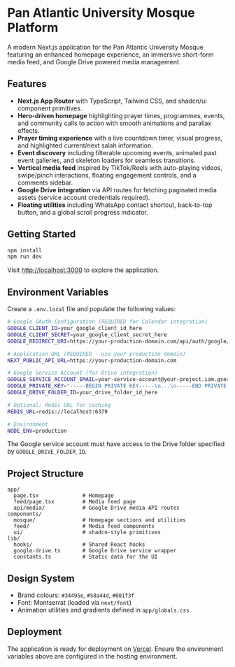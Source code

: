 # Pan Atlantic University Mosque Platform

A modern Next.js application for the Pan Atlantic University Mosque featuring an enhanced homepage experience, an immersive short-form media feed, and Google Drive powered media management.

## Features

- **Next.js App Router** with TypeScript, Tailwind CSS, and shadcn/ui component primitives.
- **Hero-driven homepage** highlighting prayer times, programmes, events, and community calls to action with smooth animations and parallax effects.
- **Prayer timing experience** with a live countdown timer, visual progress, and highlighted current/next salah information.
- **Event discovery** including filterable upcoming events, animated past event galleries, and skeleton loaders for seamless transitions.
- **Vertical media feed** inspired by TikTok/Reels with auto-playing videos, swipe/pinch interactions, floating engagement controls, and a comments sidebar.
- **Google Drive integration** via API routes for fetching paginated media assets (service account credentials required).
- **Floating utilities** including WhatsApp contact shortcut, back-to-top button, and a global scroll progress indicator.

## Getting Started

```bash
npm install
npm run dev
```

Visit [http://localhost:3000](http://localhost:3000) to explore the application.

## Environment Variables

Create a `.env.local` file and populate the following values:

```bash
# Google OAuth Configuration (REQUIRED for Calendar integration)
GOOGLE_CLIENT_ID=your_google_client_id_here
GOOGLE_CLIENT_SECRET=your_google_client_secret_here
GOOGLE_REDIRECT_URI=https://your-production-domain.com/api/auth/google/callback

# Application URL (REQUIRED - use your production domain)
NEXT_PUBLIC_API_URL=https://your-production-domain.com

# Google Service Account (for Drive integration)
GOOGLE_SERVICE_ACCOUNT_EMAIL=your-service-account@your-project.iam.gserviceaccount.com
GOOGLE_PRIVATE_KEY="-----BEGIN PRIVATE KEY-----\n...\n-----END PRIVATE KEY-----\n"
GOOGLE_DRIVE_FOLDER_ID=your_drive_folder_id_here

# Optional: Redis URL for caching
REDIS_URL=redis://localhost:6379

# Environment
NODE_ENV=production
```

The Google service account must have access to the Drive folder specified by `GOOGLE_DRIVE_FOLDER_ID`.

## Project Structure

```
app/
  page.tsx              # Homepage
  feed/page.tsx         # Media feed page
  api/media/            # Google Drive media API routes
components/
  mosque/               # Homepage sections and utilities
  feed/                 # Media feed components
  ui/                   # shadcn-style primitives
lib/
  hooks/                # Shared React hooks
  google-drive.ts       # Google Drive service wrapper
  constants.ts          # Static data for the UI
```

## Design System

- Brand colours: `#34495e`, `#58a44d`, `#001f3f`
- Font: Montserrat (loaded via `next/font`)
- Animation utilities and gradients defined in `app/globals.css`

## Deployment

The application is ready for deployment on [Vercel](https://vercel.com/). Ensure the environment variables above are configured in the hosting environment.
